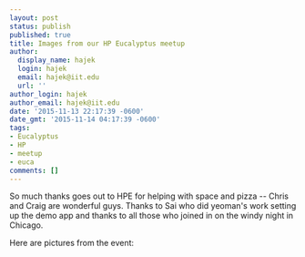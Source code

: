 ```yaml
---
layout: post
status: publish
published: true
title: Images from our HP Eucalyptus meetup
author:
  display_name: hajek
  login: hajek
  email: hajek@iit.edu
  url: ''
author_login: hajek
author_email: hajek@iit.edu
date: '2015-11-13 22:17:39 -0600'
date_gmt: '2015-11-14 04:17:39 -0600'
tags:
- Eucalyptus
- HP
- meetup
- euca
comments: []
---
```

So much thanks goes out to HPE for helping with space and pizza -- Chris and Craig are wonderful guys.  Thanks to Sai who did yeoman's work setting up the demo app and thanks to all those who joined in on the windy night in Chicago.

Here are pictures from the event:
